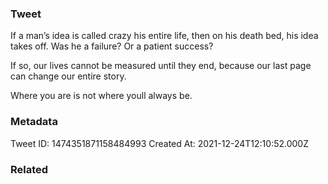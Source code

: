 ### Tweet
If a man’s idea is called crazy his entire life, then on his death bed, his idea takes off. Was he a failure? Or a patient success?

If so, our lives cannot be measured until they end, because our last page can change our entire story.

Where you are is not where youll always be.

### Metadata
Tweet ID: 1474351871158484993
Created At: 2021-12-24T12:10:52.000Z

### Related

